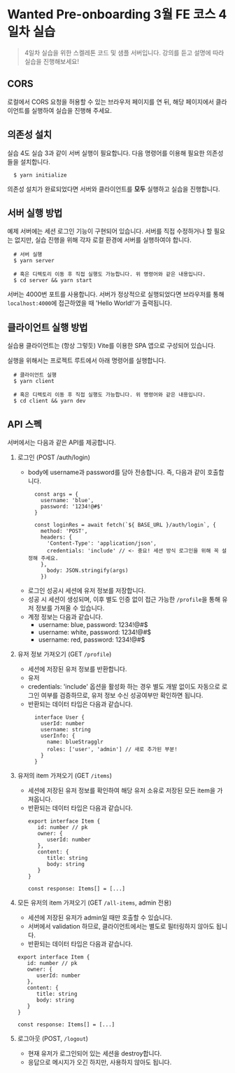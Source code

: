 # Wanted Pre-onboarding 3월 FE 코스 4일차 실습

> 4일차 실습을 위한 스켈레톤 코드 및 샘플 서버입니다. 강의를 듣고 설명에 따라 실습을 진행해보세요!

## CORS
로컬에서 CORS 요청을 허용할 수 있는 브라우저 페이지를 연 뒤, 해당 페이지에서 클라이언트를 실행하여 실습을 진행해 주세요.

## 의존성 설치
실습 4도 실습 3과 같이 서버 실행이 필요합니다.
다음 명령어를 이용해 필요한 의존성들을 설치합니다.

```shell
  $ yarn initialize
```

의존성 설치가 완료되었다면 서버와 클라이언트를 **모두** 실행하고 실습을 진행합니다.

## 서버 실행 방법
예제 서버에는 세션 로그인 기능이 구현되어 있습니다.
서버를 직접 수정하거나 할 필요는 없지만, 실습 진행을 위해 각자 로컬 환경에 서버를 실행하여야 합니다.
```shell
  # 서버 실행
  $ yarn server
  
  # 혹은 디렉토리 이동 후 직접 실행도 가능합니다. 위 명령어와 같은 내용입니다.
  $ cd server && yarn start
```

서버는 4000번 포트를 사용합니다. 서버가 정상적으로 실행되었다면 브라우저를 통해 `localhost:4000`에 접근하였을 때 'Hello World!'가 출력됩니다.

## 클라이언트 실행 방법
실습용 클라이언트는 (항상 그렇듯) Vite를 이용한 SPA 앱으로 구성되어 있습니다.

실행을 위해서는 프로젝트 루트에서 아래 명령어를 실행합니다. 

```shell
  # 클라이언트 실행
  $ yarn client

  # 혹은 디렉토리 이동 후 직접 실행도 가능합니다. 위 명령어와 같은 내용입니다.
  $ cd client && yarn dev
```

## API 스펙

서버에서는 다음과 같은 API를 제공합니다.

1. 로그인 (POST /auth/login)
    - body에 username과 password를 담아 전송합니다. 즉, 다음과 같이 호출합니다.
      ```tsx
        const args = {
          username: 'blue',
          password: '1234!@#$' 
        }
       
        const loginRes = await fetch(`${ BASE_URL }/auth/login`, {
          method: 'POST',
          headers: {
            'Content-Type': 'application/json',
            credentials: 'include' // <- 중요! 세션 방식 로그인을 위해 꼭 설정해 주세요. 
          },
            body: JSON.stringify(args)
          })
      ```
    - 로그인 성공시 세션에 유저 정보를 저장합니다.
    - 성공 시 세션이 생성되며, 이후 별도 인증 없이 접근 가능한 `/profile`을 통해 유저 정보를 가져올 수 있습니다.
    - 계정 정보는 다음과 같습니다.
      - username: blue, password: 1234!@#$
      - username: white, password: 1234!@#$
      - username: red, password: 1234!@#$ 

2. 유저 정보 가져오기 (GET `/profile`)
    - 세션에 저장된 유저 정보를 반환합니다.
    - 유저 
    - credentials: 'include' 옵션을 활성화 하는 경우 별도 개발 없이도 자동으로 로그인 여부를 검증하므로, 유저 정보 수신 성공여부만 확인하면 됩니다.
    - 반환되는 데이터 타입은 다음과 같습니다.
      ```tsx
        interface User {
          userId: number
          username: string
          userInfo: {
            name: blueStragglr
            roles: ['user', 'admin'] // 새로 추가된 부분!
          }
        }
      ```

3. 유저의 item 가져오기 (GET `/items`)
   - 세션에 저장된 유저 정보를 확인하여 해당 유저 소유로 저장된 모든 item을 가져옵니다.
   - 반환되는 데이터 타입은 다음과 같습니다.
     ```tsx
     export interface Item {
        id: number // pk
        owner: {
           userId: number
        },
        content: {
           title: string
           body: string
        }
     }
     
     const response: Items[] = [...]
     ```

4. 모든 유저의 item 가져오기 (GET `/all-items`, admin 전용)
   - 세션에 저장된 유저가 admin일 때만 호출할 수 있습니다.
   - 서버에서 validation 하므로, 클라이언트에서는 별도로 필터링하지 않아도 됩니다.
   - 반환되는 데이터 타입은 다음과 같습니다.
    ```tsx
    export interface Item {
       id: number // pk
       owner: {
          userId: number
       },
       content: {
          title: string
          body: string
       }
    }
    
    const response: Items[] = [...]
    ```

5. 로그아웃 (POST, `/logout`)
   - 현재 유저가 로그인되어 있는 세션을 destroy합니다.
   - 응답으로 메시지가 오긴 하지만, 사용하지 않아도 됩니다.

